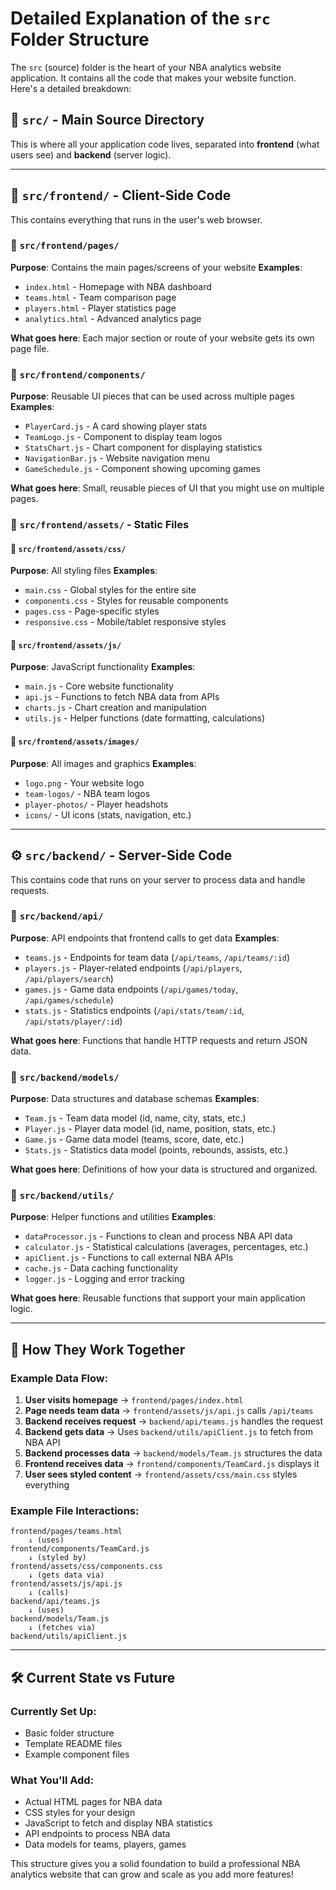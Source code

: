 # Detailed Explanation of the `src` Folder Structure

The `src` (source) folder is the heart of your NBA analytics website application. It contains all the code that makes your website function. Here's a detailed breakdown:

## 📁 `src/` - Main Source Directory

This is where all your application code lives, separated into **frontend** (what users see) and **backend** (server logic).

---

## 🎨 `src/frontend/` - Client-Side Code

This contains everything that runs in the user's web browser.

### 📁 `src/frontend/pages/`
**Purpose**: Contains the main pages/screens of your website
**Examples**:
- `index.html` - Homepage with NBA dashboard
- `teams.html` - Team comparison page  
- `players.html` - Player statistics page
- `analytics.html` - Advanced analytics page

**What goes here**: Each major section or route of your website gets its own page file.

### 📁 `src/frontend/components/`
**Purpose**: Reusable UI pieces that can be used across multiple pages
**Examples**:
- `PlayerCard.js` - A card showing player stats
- `TeamLogo.js` - Component to display team logos
- `StatsChart.js` - Chart component for displaying statistics
- `NavigationBar.js` - Website navigation menu
- `GameSchedule.js` - Component showing upcoming games

**What goes here**: Small, reusable pieces of UI that you might use on multiple pages.

### 📁 `src/frontend/assets/` - Static Files

#### 📁 `src/frontend/assets/css/`
**Purpose**: All styling files
**Examples**:
- `main.css` - Global styles for the entire site
- `components.css` - Styles for reusable components
- `pages.css` - Page-specific styles
- `responsive.css` - Mobile/tablet responsive styles

#### 📁 `src/frontend/assets/js/`
**Purpose**: JavaScript functionality
**Examples**:
- `main.js` - Core website functionality
- `api.js` - Functions to fetch NBA data from APIs
- `charts.js` - Chart creation and manipulation
- `utils.js` - Helper functions (date formatting, calculations)

#### 📁 `src/frontend/assets/images/`
**Purpose**: All images and graphics
**Examples**:
- `logo.png` - Your website logo
- `team-logos/` - NBA team logos
- `player-photos/` - Player headshots
- `icons/` - UI icons (stats, navigation, etc.)

---

## ⚙️ `src/backend/` - Server-Side Code

This contains code that runs on your server to process data and handle requests.

### 📁 `src/backend/api/`
**Purpose**: API endpoints that frontend calls to get data
**Examples**:
- `teams.js` - Endpoints for team data (`/api/teams`, `/api/teams/:id`)
- `players.js` - Player-related endpoints (`/api/players`, `/api/players/search`)
- `games.js` - Game data endpoints (`/api/games/today`, `/api/games/schedule`)
- `stats.js` - Statistics endpoints (`/api/stats/team/:id`, `/api/stats/player/:id`)

**What goes here**: Functions that handle HTTP requests and return JSON data.

### 📁 `src/backend/models/`
**Purpose**: Data structures and database schemas
**Examples**:
- `Team.js` - Team data model (id, name, city, stats, etc.)
- `Player.js` - Player data model (id, name, position, stats, etc.)
- `Game.js` - Game data model (teams, score, date, etc.)
- `Stats.js` - Statistics data model (points, rebounds, assists, etc.)

**What goes here**: Definitions of how your data is structured and organized.

### 📁 `src/backend/utils/`
**Purpose**: Helper functions and utilities
**Examples**:
- `dataProcessor.js` - Functions to clean and process NBA API data
- `calculator.js` - Statistical calculations (averages, percentages, etc.)
- `apiClient.js` - Functions to call external NBA APIs
- `cache.js` - Data caching functionality
- `logger.js` - Logging and error tracking

**What goes here**: Reusable functions that support your main application logic.

---

## 🔄 How They Work Together

### Example Data Flow:
1. **User visits homepage** → `frontend/pages/index.html`
2. **Page needs team data** → `frontend/assets/js/api.js` calls `/api/teams`
3. **Backend receives request** → `backend/api/teams.js` handles the request
4. **Backend gets data** → Uses `backend/utils/apiClient.js` to fetch from NBA API
5. **Backend processes data** → `backend/models/Team.js` structures the data
6. **Frontend receives data** → `frontend/components/TeamCard.js` displays it
7. **User sees styled content** → `frontend/assets/css/main.css` styles everything

### Example File Interactions:
```
frontend/pages/teams.html
    ↓ (uses)
frontend/components/TeamCard.js
    ↓ (styled by)
frontend/assets/css/components.css
    ↓ (gets data via)
frontend/assets/js/api.js
    ↓ (calls)
backend/api/teams.js
    ↓ (uses)
backend/models/Team.js
    ↓ (fetches via)
backend/utils/apiClient.js
```

---

## 🛠️ Current State vs Future

### Currently Set Up:
- Basic folder structure
- Template README files
- Example component files

### What You'll Add:
- Actual HTML pages for NBA data
- CSS styles for your design
- JavaScript to fetch and display NBA statistics
- API endpoints to process NBA data
- Data models for teams, players, games

This structure gives you a solid foundation to build a professional NBA analytics website that can grow and scale as you add more features!
